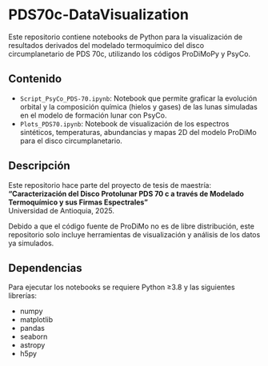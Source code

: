 # PDS70c-DataVisualization

Este repositorio contiene notebooks de Python para la visualización de resultados derivados del modelado termoquímico del disco circumplanetario de PDS 70c, utilizando los códigos ProDiMoPy y PsyCo.

## Contenido

- `Script_PsyCo_PDS-70.ipynb`: Notebook que permite graficar la evolución orbital y la composición química (hielos y gases) de las lunas simuladas en el modelo de formación lunar con PsyCo.
- `Plots_PDS70.ipynb`: Notebook de visualización de los espectros sintéticos, temperaturas, abundancias y mapas 2D del modelo ProDiMo para el disco circumplanetario.

## Descripción

Este repositorio hace parte del proyecto de tesis de maestría:  
**“Caracterización del Disco Protolunar PDS 70 c a través de Modelado Termoquímico y sus Firmas Espectrales”**  
Universidad de Antioquia, 2025.  

Debido a que el código fuente de ProDiMo no es de libre distribución, este repositorio solo incluye herramientas de visualización y análisis de los datos ya simulados.

## Dependencias

Para ejecutar los notebooks se requiere Python ≥3.8 y las siguientes librerías:

- numpy
- matplotlib
- pandas
- seaborn
- astropy
- h5py

